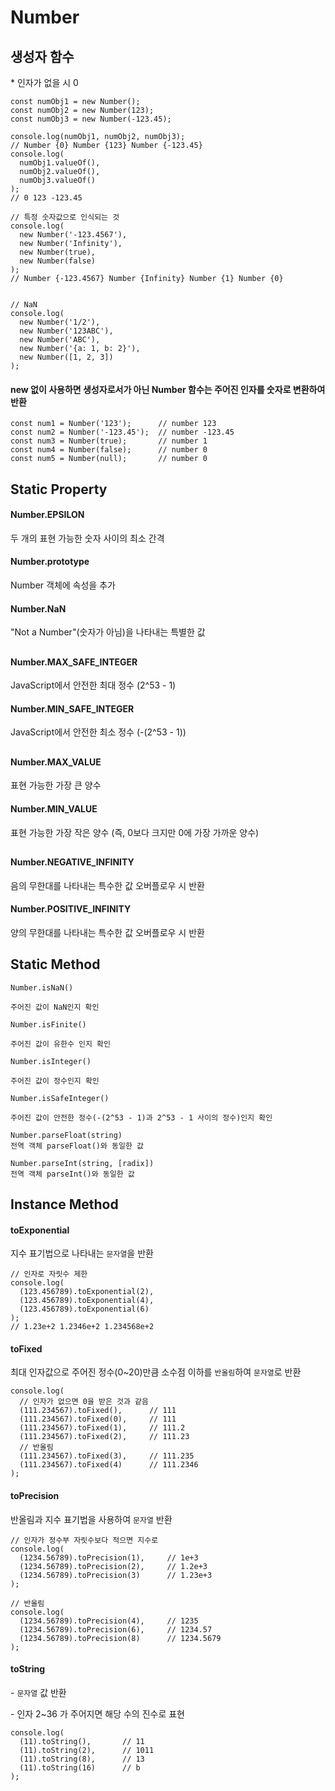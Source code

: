 # Number

## 생성자 함수

\* 인자가 없을 시 0

```
const numObj1 = new Number();
const numObj2 = new Number(123);
const numObj3 = new Number(-123.45);

console.log(numObj1, numObj2, numObj3);
// Number {0} Number {123} Number {-123.45}
console.log(
  numObj1.valueOf(),
  numObj2.valueOf(),
  numObj3.valueOf()
);
// 0 123 -123.45
```

```
// 특정 숫자값으로 인식되는 것
console.log(
  new Number('-123.4567'),
  new Number('Infinity'),
  new Number(true),
  new Number(false)
);
// Number {-123.4567} Number {Infinity} Number {1} Number {0}


// NaN
console.log(
  new Number('1/2'),
  new Number('123ABC'),
  new Number('ABC'),
  new Number('{a: 1, b: 2}'),
  new Number([1, 2, 3])
);
```

#### new 없이 사용하면 생성자로서가 아닌 Number 함수는 주어진 인자를 숫자로 변환하여 반환

```
const num1 = Number('123');      // number 123
const num2 = Number('-123.45');  // number -123.45
const num3 = Number(true);       // number 1
const num4 = Number(false);      // number 0
const num5 = Number(null);       // number 0
```

## Static Property

#### Number.EPSILON

두 개의 표현 가능한 숫자 사이의 최소 간격

#### Number.prototype

Number 객체에 속성을 추가

#### Number.NaN

"Not a Number"(숫자가 아님)을 나타내는 특별한 값

##

#### Number.MAX_SAFE_INTEGER

JavaScript에서 안전한 최대 정수 (2^53 - 1)

#### Number.MIN_SAFE_INTEGER

JavaScript에서 안전한 최소 정수 (-(2^53 - 1))

##

#### Number.MAX_VALUE

표현 가능한 가장 큰 양수

#### Number.MIN_VALUE

표현 가능한 가장 작은 양수 (즉, 0보다 크지만 0에 가장 가까운 양수)

##

#### Number.NEGATIVE_INFINITY

음의 무한대를 나타내는 특수한 값 오버플로우 시 반환

#### Number.POSITIVE_INFINITY

양의 무한대를 나타내는 특수한 값 오버플로우 시 반환

## Static Method

```
Number.isNaN()

주어진 값이 NaN인지 확인

Number.isFinite()

주어진 값이 유한수 인지 확인
```

```
Number.isInteger()

주어진 값이 정수인지 확인

Number.isSafeInteger()

주어진 값이 안전한 정수(-(2^53 - 1)과 2^53 - 1 사이의 정수)인지 확인
```

```
Number.parseFloat(string)
전역 객체 parseFloat()와 동일한 값

Number.parseInt(string, [radix])
전역 객체 parseInt()와 동일한 값
```

## Instance Method

#### toExponential

지수 표기법으로 나타내는 `문자열`을 반환

```
// 인자로 자릿수 제한
console.log(
  (123.456789).toExponential(2),
  (123.456789).toExponential(4),
  (123.456789).toExponential(6)
);
// 1.23e+2 1.2346e+2 1.234568e+2
```

#### toFixed

최대 인자값으로 주어진 정수(0~20)만큼 소수점 이하를 `반올림`하여 `문자열`로 반환

```
console.log(
  // 인자가 없으면 0을 받은 것과 같음
  (111.234567).toFixed(),      // 111
  (111.234567).toFixed(0),     // 111
  (111.234567).toFixed(1),     // 111.2
  (111.234567).toFixed(2),     // 111.23
  // 반올림
  (111.234567).toFixed(3),     // 111.235
  (111.234567).toFixed(4)      // 111.2346
);
```

#### toPrecision

반올림과 지수 표기법을 사용하여 `문자열` 반환

```
// 인자가 정수부 자릿수보다 적으면 지수로
console.log(
  (1234.56789).toPrecision(1),     // 1e+3
  (1234.56789).toPrecision(2),     // 1.2e+3
  (1234.56789).toPrecision(3)      // 1.23e+3
);

// 반올림
console.log(
  (1234.56789).toPrecision(4),     // 1235
  (1234.56789).toPrecision(6),     // 1234.57
  (1234.56789).toPrecision(8)      // 1234.5679
);
```

#### toString

\- `문자열` 값 반환

\- 인자 2~36 가 주어지면 해당 수의 진수로 표현

```
console.log(
  (11).toString(),       // 11
  (11).toString(2),      // 1011
  (11).toString(8),      // 13
  (11).toString(16)      // b
);
```
